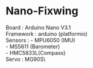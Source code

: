 # Nano-Fixwing

Board : Arduino Nano V3.1\
Framework : arduino (platformio)\
Sensors : 
         - MPU6050 (IMU)\
         - MS5611  (Barometer)\
         - HMC5833L(Compass)\
Servo : MG90S\
